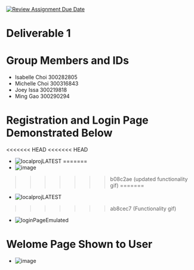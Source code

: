 [![Review Assignment Due Date](https://classroom.github.com/assets/deadline-readme-button-24ddc0f5d75046c5622901739e7c5dd533143b0c8e959d652212380cedb1ea36.svg)](https://classroom.github.com/a/NsogzK3F)

# Deliverable 1

# Group Members and IDs
- Isabelle Choi 300282805
- Michelle Choi 300316843
- Joey Issa 300219818
- Ming Gao 300290294 



# Registration and Login Page Demonstrated Below

<<<<<<< HEAD
<<<<<<< HEAD
- ![localprojLATEST](https://github.com/SEG2105BC-uOttawa/seg2105f23-project-project_grp_17/assets/67203277/538fae5a-dfe0-4586-9b05-8d7215d64a07)
=======
- ![image](https://github.com/SEG2105BC-uOttawa/seg2105f23-project-project_grp_17/assets/67203277/e5d955dc-34a0-408e-bc79-355f1998b1e3)
>>>>>>> b08c2ae (updated functionality gif)
=======
- ![localprojLATEST](https://github.com/SEG2105BC-uOttawa/seg2105f23-project-project_grp_17/assets/67203277/538fae5a-dfe0-4586-9b05-8d7215d64a07)
>>>>>>> ab8cec7 (Functionality gif)

- ![loginPageEmulated](https://github.com/SEG2105BC-uOttawa/seg2105f23-project-project_grp_17/assets/67203277/e7cf2c9b-43cd-47f8-93c0-70b7446b4a0e)

# Welome Page Shown to User

- ![image](https://github.com/SEG2105BC-uOttawa/seg2105f23-project-project_grp_17/assets/67203277/83ca4b24-4829-4bf8-9ab2-e2838853d838)


